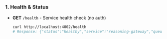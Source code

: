 ### 1. Health & Status

- **GET** `/health` - Service health check (no auth)

  ```bash
  curl http://localhost:4002/health
  # Response: {"status":"healthy","service":"reasoning-gateway","queue":"voice-mode-reasoning-jobs"}
  ```
